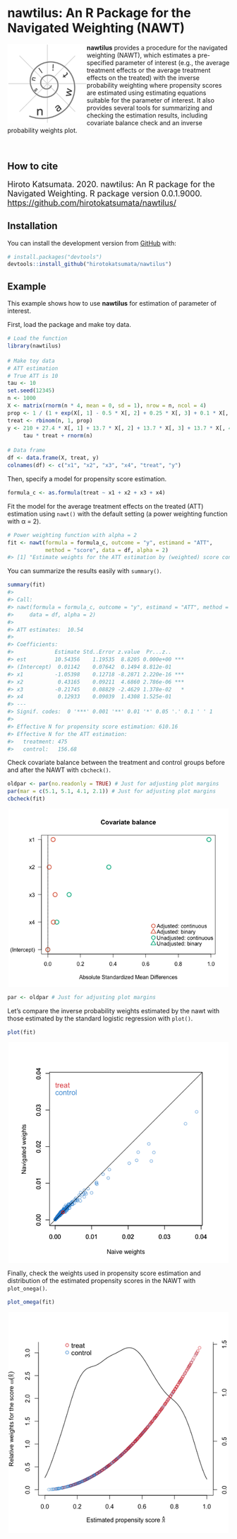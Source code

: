 
<!-- README.md is generated from README.Rmd. Please edit that file -->

# nawtilus: An R Package for the Navigated Weighting (NAWT)

<img align="left" src="man/figures/nawtilus_LOGO.png" width="180">

**nawtilus** provides a procedure for the navigated weighting (NAWT),
which estimates a pre-specified parameter of interest (e.g., the average
treatment effects or the average treatment effects on the treated) with
the inverse probability weighting where propensity scores are estimated
using estimating equations suitable for the parameter of interest. It
also provides several tools for summarizing and checking the estimation
results, including covariate balance check and an inverse probability
weights plot.

<br>

<!-- badges: start -->

<!-- badges: end -->

## How to cite

<font size="4"> Hiroto Katsumata. 2020. nawtilus: An R package for the
Navigated Weighting. R package version 0.0.1.9000.
<https://github.com/hirotokatsumata/nawtilus/> </font>

## Installation

<!--
You can install the released version of nawtilus from [CRAN](https://CRAN.R-project.org) with:

``` r
install.packages("nawtilus")
```

And the development version from [GitHub](https://github.com/) with:
-->

You can install the development version from
[GitHub](https://github.com/) with:

``` r
# install.packages("devtools")
devtools::install_github("hirotokatsumata/nawtilus")
```

## Example

This example shows how to use **nawtilus** for estimation of parameter
of interest.

First, load the package and make toy data.

``` r
# Load the function
library(nawtilus)

# Make toy data
# ATT estimation
# True ATT is 10
tau <- 10
set.seed(12345)
n <- 1000
X <- matrix(rnorm(n * 4, mean = 0, sd = 1), nrow = n, ncol = 4)
prop <- 1 / (1 + exp(X[, 1] - 0.5 * X[, 2] + 0.25 * X[, 3] + 0.1 * X[, 4]))
treat <- rbinom(n, 1, prop)
y <- 210 + 27.4 * X[, 1] + 13.7 * X[, 2] + 13.7 * X[, 3] + 13.7 * X[, 4] + 
     tau * treat + rnorm(n)

# Data frame
df <- data.frame(X, treat, y)
colnames(df) <- c("x1", "x2", "x3", "x4", "treat", "y")
```

Then, specify a model for propensity score estimation.

``` r
formula_c <- as.formula(treat ~ x1 + x2 + x3 + x4)
```

Fit the model for the average treatment effects on the treated (ATT)
estimation using `nawt()` with the default setting (a power weighting
function with α = 2).

``` r
# Power weighting function with alpha = 2
fit <- nawt(formula = formula_c, outcome = "y", estimand = "ATT", 
            method = "score", data = df, alpha = 2)
#> [1] "Estimate weights for the ATT estimation by (weighted) score conditions"
```

You can summarize the results easily with `summary()`.

``` r
summary(fit)
#> 
#> Call: 
#> nawt(formula = formula_c, outcome = "y", estimand = "ATT", method = "score", 
#>     data = df, alpha = 2)
#> 
#> ATT estimates:  10.54
#> 
#> Coefficients:
#>             Estimate Std..Error z.value  Pr...z..    
#> est         10.54356    1.19535  8.8205 0.000e+00 ***
#> (Intercept)  0.01142    0.07642  0.1494 8.812e-01    
#> x1          -1.05398    0.12718 -8.2871 2.220e-16 ***
#> x2           0.43165    0.09211  4.6860 2.786e-06 ***
#> x3          -0.21745    0.08829 -2.4629 1.378e-02   *
#> x4           0.12933    0.09039  1.4308 1.525e-01    
#> ---
#> Signif. codes:  0 '***' 0.001 '**' 0.01 '*' 0.05 '.' 0.1 ' ' 1 
#> 
#> Effective N for propensity score estimation: 610.16
#> Effective N for the ATT estimation:
#>   treatment: 475 
#>   control:   156.68
```

Check covariate balance between the treatment and control groups before
and after the NAWT with `cbcheck()`.

``` r
oldpar <- par(no.readonly = TRUE) # Just for adjusting plot margins
par(mar = c(5.1, 5.1, 4.1, 2.1)) # Just for adjusting plot margins
cbcheck(fit)
```

<img src="man/figures/README-cbcheck-1.png" width="500" height="404.411764705882" style="display: block; margin: auto;" />

``` r
par <- oldpar # Just for adjusting plot margins
```

Let’s compare the inverse probability weights estimated by the nawt with
those estimated by the standard logistic regression with
`plot()`.

``` r
plot(fit)
```

<img src="man/figures/README-plot.nawt-1.png" width="500" height="500" style="display: block; margin: auto;" />

Finally, check the weights used in propensity score estimation and
distribution of the estimated propensity scores in the NAWT with
`plot_onega()`.

``` r
plot_omega(fit)
```

<img src="man/figures/README-plot_omega-1.png" width="500" height="500" style="display: block; margin: auto;" />

